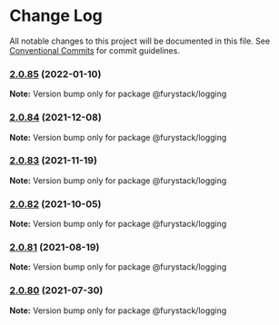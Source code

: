 # Change Log

All notable changes to this project will be documented in this file.
See [Conventional Commits](https://conventionalcommits.org) for commit guidelines.

### [2.0.85](https://github.com/furystack/furystack/compare/@furystack/logging@2.0.84...@furystack/logging@2.0.85) (2022-01-10)

**Note:** Version bump only for package @furystack/logging






### [2.0.84](https://github.com/furystack/furystack/compare/@furystack/logging@2.0.83...@furystack/logging@2.0.84) (2021-12-08)

**Note:** Version bump only for package @furystack/logging






### [2.0.83](https://github.com/furystack/furystack/compare/@furystack/logging@2.0.82...@furystack/logging@2.0.83) (2021-11-19)

**Note:** Version bump only for package @furystack/logging






### [2.0.82](https://github.com/furystack/furystack/compare/@furystack/logging@2.0.81...@furystack/logging@2.0.82) (2021-10-05)

**Note:** Version bump only for package @furystack/logging






### [2.0.81](https://github.com/furystack/furystack/compare/@furystack/logging@2.0.51...@furystack/logging@2.0.81) (2021-08-19)

**Note:** Version bump only for package @furystack/logging






### [2.0.80](https://github.com/furystack/furystack/compare/@furystack/logging@2.0.51...@furystack/logging@2.0.80) (2021-07-30)

**Note:** Version bump only for package @furystack/logging
